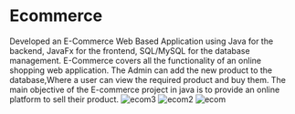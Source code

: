 # Ecommerce
 Developed an E-Commerce Web Based Application using Java for the backend, JavaFx for the frontend, SQL/MySQL for the database management.
 E-Commerce covers all the functionality of an online shopping web application.
 The Admin can add the new product to the database,Where a user can view the required product and buy them.
 The main objective of the E-commerce project in java is to provide an online platform to sell their product.
![ecom3](https://github.com/Sharukh12345/Ecommerce/assets/101963320/96398e89-a2fc-45b7-af86-f95861cc274b)
![ecom2](https://github.com/Sharukh12345/Ecommerce/assets/101963320/6576a529-84d8-477c-bb5c-0ea00fd6d43d)
![ecom](https://github.com/Sharukh12345/Ecommerce/assets/101963320/a4a69740-9b6a-4320-bffe-36b48cbf48da)

